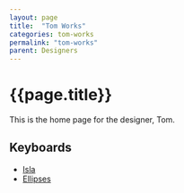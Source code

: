 ```yaml
---
layout: page
title:  "Tom Works"
categories: tom-works
permalink: "tom-works"
parent: Designers
---
```

# {{page.title}}

This is the home page for the designer, Tom.

## Keyboards

- [Isla](/tom-works/isla)
- [Ellipses](/tom-works/ellipses)

